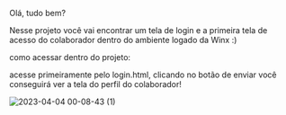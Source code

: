 Olá, tudo bem? 

Nesse projeto você vai encontrar um tela de login e a primeira tela de acesso do colaborador dentro do ambiente logado da Winx :)

como acessar dentro do projeto:

acesse primeiramente pelo login.html, clicando no botão de enviar você conseguirá ver a tela do perfil do colaborador!


![2023-04-04 00-08-43 (1)](https://user-images.githubusercontent.com/82326784/229783220-2a5356ca-0a70-452e-b0ec-857188f60a82.gif)
